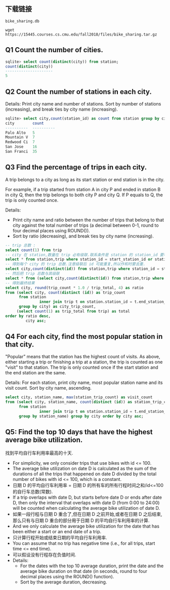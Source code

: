 ## 下载链接

`bike_sharing.db`
```
wget https://15445.courses.cs.cmu.edu/fall2018/files/bike_sharing.tar.gz
```

## Q1 Count the number of cities.
```sql
sqlite> select count(distinct(city)) from station;
count(distinct(city))
---------------------
5
```
## Q2 Count the number of stations in each city.

Details: Print city name and number of stations. Sort by number of stations (increasing), and break ties by city name (increasing).

```sql
sqlite> select city,count(station_id) as count from station group by city order by count asc,city asc;
city        count
----------  ----------
Palo Alto   5
Mountain V  7
Redwood Ci  7
San Jose    16
San Franci  35
```

## Q3 Find the percentage of trips in each city. 

A trip belongs to a city as long as its start station or end station is in the city. 

For example, if a trip started from station A in city P and ended in station B in city Q, then the trip belongs to both city P and city Q. If P equals to Q, the trip is only counted once.

Details: 
- Print city name and ratio between the number of trips that belong to that city against the total number of trips (a decimal between 0-1, round to four decimal places using ROUND()). 
- Sort by ratio (decreasing), and break ties by city name (increasing).



```sql
-- trip 总数 :
select count(1) from trip
-- city 在 station,数量在 trip 必有级联.联系条件是 station 的 station_id 要等于 start_station_id 或者 end_station_id.这个条件已经符合了题目定义.
select * from station,trip where station_id = start_station_id or station_id = end_station_id
-- 得到每个 city 的 trip 总数.注意级联后 id 可能重复,所以作和时要去重.
select city,count(distinct(id)) from station,trip where station_id = start_station_id or station_id = end_station_id group by city
-- 然后把 trip 总数与其级联
select * from (select city,count(distinct(id)) from station,trip where station_id = start_station_id or station_id = end_station_id group by city),(select count(1) from trip)
-- 得到最终结果
select city, round(trip_count * 1.0 / trip_total, 4) as ratio
from (select city, count(distinct (id)) as trip_count
      from station
               inner join trip t on station.station_id = t.end_station_id or station.station_id = t.start_station_id
      group by city) as city_trip_count,
     (select count(1) as trip_total from trip) as total
order by ratio desc,
         city asc;
```

## Q4 For each city, find the most popular station in that city.

 "Popular" means that the station has the highest count of visits. As above, either starting a trip or finishing a trip at a station, the trip is counted as one "visit" to that station. The trip is only counted once if the start station and the end station are the same.

Details: For each station, print city name, most popular station name and its visit count. Sort by city name, ascending.

```sql
select city, station_name, max(station_trip_count) as visit_count
from (select city, station_name, count(distinct (id)) as station_trip_count
      from station
               inner join trip t on station.station_id = t.end_station_id or station_id = t.start_station_id
      group by station_name) group by city order by city asc;
```

## Q5: Find the top 10 days that have the highest average bike utilization.

找到平均自行车利用率最高的十天.

- For simplicity, we only consider trips that use bikes with id <= 100. 
- The average bike utilization on date D is calculated as the sum of the durations of all the trips that happened on date D divided by the total number of bikes with id <= 100, which is a constant. 
- 日期 D 的平均自行车利用率 = 日期 D 的所有车的所有行程时间之和/id<=100 的自行车总数(常数).
- If a trip overlaps with date D, but starts before date D or ends after date D, then only the interval that overlaps with date D (from 0:00 to 24:00) will be counted when calculating the average bike utilization of date D. 
- 如果一段行程与日期 D 重合了,但在日期 D 之前开始,或者在日期 D 之后结束,那么只有与日期 D 重合的部分用于日期 D 的平均自行车利用率的计算.
- And we only calculate the average bike utilization for the date that has been either a start or an end date of a trip.
- 只计算行程开始或结束日期的平均自行车利用率.
- You can assume that no trip has negative time (i.e., for all trips, start time <= end time).
- 可以假设没有行程存在负值时间.
- Details: 
  - For the dates with the top 10 average duration, print the date and the average bike duration on that date (in seconds, round to four decimal places using the ROUND() function). 
  - Sort by the average duration, decreasing. 
